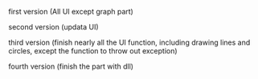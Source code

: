 first version (All UI except graph part)

second version (updata UI)

third version (finish nearly all the UI function, including drawing lines and circles, except the function to throw out exception)

fourth version (finish the part with dll)
